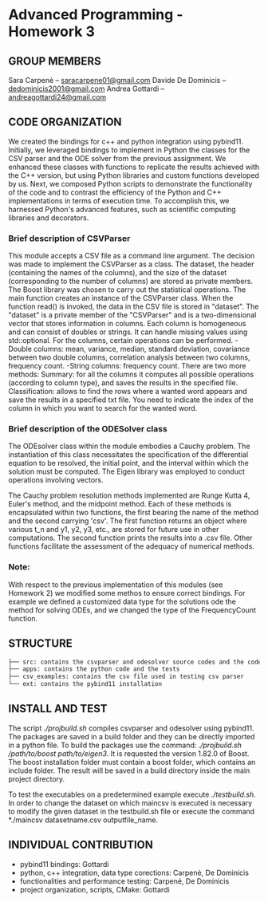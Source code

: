 # Advanced Programming - Homework 3

## GROUP MEMBERS
Sara Carpenè – saracarpene01@gmail.com Davide De Dominicis – dedominicis2001@gmail.com Andrea Gottardi – andreagottardi24@gmail.com

## CODE ORGANIZATION
We created the bindings for c++ and python integration using pybind11. 
Initially, we leveraged bindings to implement in Python the classes for the CSV parser and the ODE solver from the previous assignment. We enhanced these classes with functions to replicate the results achieved with the C++ version, but using Python libraries and custom functions developed by us.
Next, we composed Python scripts to demonstrate the functionality of the code and to contrast the efficiency of the Python and C++ implementations in terms of execution time. To accomplish this, we harnessed Python's advanced features, such as scientific computing libraries and decorators.

### Brief description of CSVParser
This module accepts a CSV file as a command line argument. The decision was made to implement the CSVParser as a class. The dataset, the header (containing the names of the columns), and the size of the dataset (corresponding to the number of columns) are stored as private members. The Boost library was chosen to carry out the statistical operations.
The main function creates an instance of the CSVParser class. When the function read() is invoked, the data in the CSV file is stored in "dataset". The "dataset" is a private member of the "CSVParser" and is a two-dimensional vector that stores information in columns. Each column is homogeneous and can consist of doubles or strings. It can handle missing values using std::optional. For the columns, certain operations can be performed.
-Double columns: mean, variance, median, standard deviation, covariance between two double columns, correlation analysis between two columns, frequency count.
-String columns: frequency count.
There are two more methods:
Summary: for all the columns it computes all possible operations (according to column type), and saves the results in the specified file.
Classification: allows to find the rows where a wanted word appears and save the results in a specified txt file. You need to indicate the index of the column in which you want to search for the wanted word.

### Brief description of the ODESolver class
The ODEsolver class within the module embodies a Cauchy problem. The instantiation of this class necessitates the specification of the differential equation to be resolved, the initial point, and the interval within which the solution must be computed. The Eigen library was employed to conduct operations involving vectors.

The Cauchy problem resolution methods implemented are Runge Kutta 4, Euler's method, and the midpoint method. Each of these methods is encapsulated within two functions, the first bearing the name of the method and the second carrying 'csv'. The first function returns an object where various t_n and y1, y2, y3, etc., are stored for future use in other computations. The second function prints the results into a .csv file. Other functions facilitate the assessment of the adequacy of numerical methods.
### Note:
With respect to the previous implementation of this modules (see Homework 2) we modified some methos to ensure correct bindings. 
For example we defined a customized data type for the solutions ode the method for solving ODEs, and we changed the type of the FrequencyCount function.


## STRUCTURE
```bash
├── src: contains the csvparser and odesolver source codes and the code for the binding
├── apps: contains the python code and the tests
├── csv_examples: contains the csv file used in testing csv parser
└── ext: contains the pybind11 installation
```

## INSTALL AND TEST
The script *./projbuild.sh* compiles csvparser and odesolver using pybind11. The packages are saved in a build folder and they can be directly imported in a python file. To build the packages use the command: *./projbuild.sh /path/to/boost path/to/eigen3*. It is requested the version 1.82.0 of Boost. The boost installation folder must contain a boost folder, which contains an include folder.
The result will be saved in a build directory inside the main project directory.

To test the executables on a predetermined example execute *./testbuild.sh*. In order to change the dataset on which maincsv is executed is necessary to modify the given dataset in the testbuild.sh file or execute the command *./maincsv datasetname.csv outputfile_name.
## INDIVIDUAL CONTRIBUTION
- pybind11 bindings: Gottardi
- python, c++ integration, data type corections: Carpenè, De Dominicis
- functionalities and performance testing: Carpené, De Dominicis
- project organization, scripts, CMake: Gottardi
